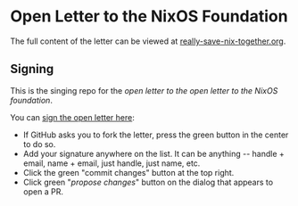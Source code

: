 # Open Letter to the NixOS Foundation

The full content of the letter can be viewed at [really-save-nix-together.org](https://really-save-nix-together.org).

## Signing

This is the singing repo for the _open letter to the open letter to the NixOS foundation_.

You can [sign the open letter here](https://github.com/NickCao/really-save-nix-together/edit/main/content/posts/signatures.md):

- If GitHub asks you to fork the letter, press the green button in the center to do so.
- Add your signature anywhere on the list. It can be anything -- handle + email, name + email, just handle, just name, etc.
- Click the green "commit changes" button at the top right.
- Click green "_propose changes_" button on the dialog that appears to open a PR.
